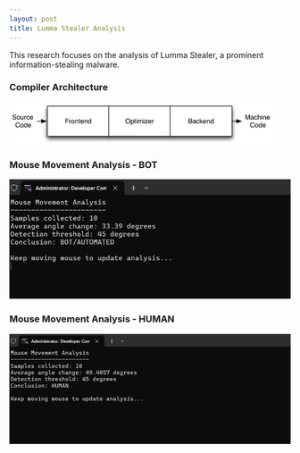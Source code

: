 ```yaml
---
layout: post
title: Lumma Stealer Analysis
---
```


This research focuses on the analysis of Lumma Stealer, a prominent information-stealing malware.

### Compiler Architecture

![Compiler Architecture](/images/Pastedimage20250731163244.png)

### Mouse Movement Analysis - BOT

![BOT Movement](/images/BOT.jpg)

### Mouse Movement Analysis - HUMAN

![HUMAN Movement](/images/huma.jpg)




